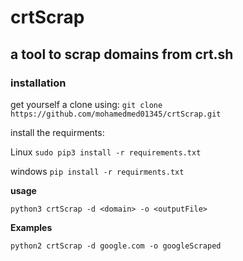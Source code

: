 # crtScrap
## a tool to scrap domains from crt.sh

### installation
get yourself a clone using:
`git clone https://github.com/mohamedmed01345/crtScrap.git`

install the requirments:

Linux
`sudo pip3 install -r requirements.txt`

windows
`pip install -r requirments.txt`


**usage**

`python3 crtScrap -d <domain> -o <outputFile>`

**Examples**

`python2 crtScrap -d google.com -o googleScraped`
